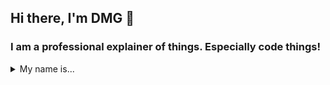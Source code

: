 ## Hi there, I'm DMG 👋

### I am a professional explainer of things. Especially code things!

<details>
  <summary>My name is...</summary>
  
  DMG! HAHAHAHAhahahaahah!!!!
</details>

<!--
**davegregg/davegregg** is a ✨ _special_ ✨ repository because its `README.md` (this file) appears on your GitHub profile.

Here are some ideas to get you started:

- 🔭 I’m currently working on ...
- 🌱 I’m currently learning ...
- 👯 I’m looking to collaborate on ...
- 🤔 I’m looking for help with ...
- 💬 Ask me about ...
- 📫 How to reach me: ...
- 😄 Pronouns: ...
- ⚡ Fun fact: ...
-->
